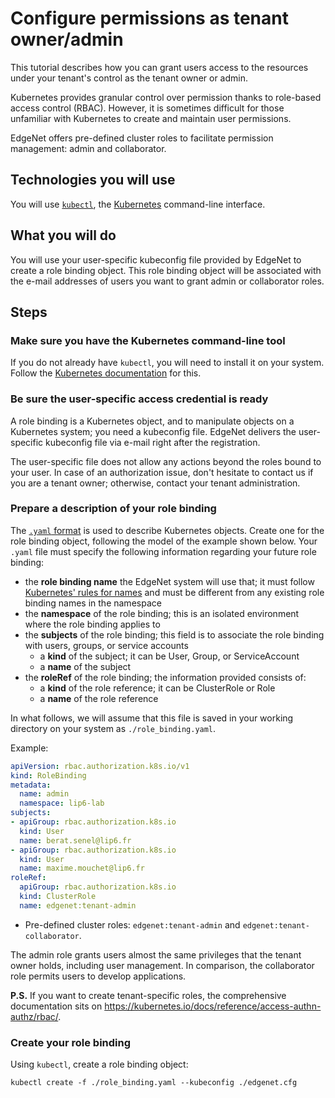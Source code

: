 # Configure permissions as tenant owner/admin

This tutorial describes how you can grant users access to the resources under your tenant's control as the tenant owner or admin.

Kubernetes provides granular control over permission thanks to role-based access control (RBAC). However, it is sometimes difficult for those unfamiliar with Kubernetes to create and maintain user permissions.

EdgeNet offers pre-defined cluster roles to facilitate permission management: admin and collaborator.

## Technologies you will use

You will use [``kubectl``](https://kubernetes.io/docs/reference/kubectl/overview/), the [Kubernetes](https://kubernetes.io/) command-line interface.

## What you will do

You will use your user-specific kubeconfig file provided by EdgeNet to create a role binding object. This role binding object will be associated with the e-mail addresses of users you want to grant admin or collaborator roles.

## Steps

### Make sure you have the Kubernetes command-line tool

If you do not already have ``kubectl``, you will need to install it on your system. Follow the [Kubernetes documentation](https://kubernetes.io/docs/tasks/tools/install-kubectl/) for this.

### Be sure the user-specific access credential is ready

A role binding is a Kubernetes object, and to manipulate objects on a Kubernetes system; you need a kubeconfig file. EdgeNet delivers the user-specific kubeconfig file via e-mail right after the registration.

The user-specific file does not allow any actions beyond the roles bound to your user. In case of an authorization issue, don't hesitate to contact us if you are a tenant owner; otherwise, contact your tenant administration.

### Prepare a description of your role binding

The [``.yaml`` format](https://kubernetes.io/docs/concepts/overview/working-with-objects/kubernetes-objects/) is used to describe Kubernetes objects. Create one for the role binding object, following the model of the example shown below. Your ``.yaml`` file must specify the following information regarding your future role binding:
- the **role binding name** the EdgeNet system will use that; it must follow [Kubernetes' rules for names](https://kubernetes.io/docs/concepts/overview/working-with-objects/names/) and must be different from any existing role binding names in the namespace
- the **namespace** of the role binding; this is an isolated environment where the role binding applies to
- the **subjects** of the role binding; this field is to associate the role binding with users, groups, or service accounts
  - a **kind** of the subject; it can be User, Group, or ServiceAccount
  - a **name** of the subject
- the **roleRef** of the role binding; the information provided consists of:
  - a **kind** of the role reference; it can be ClusterRole or Role
  - a **name** of the role reference

In what follows, we will assume that this file is saved in your working directory on your system as ``./role_binding.yaml``.

Example:
```yaml
apiVersion: rbac.authorization.k8s.io/v1
kind: RoleBinding
metadata:
  name: admin
  namespace: lip6-lab
subjects:
- apiGroup: rbac.authorization.k8s.io
  kind: User
  name: berat.senel@lip6.fr
- apiGroup: rbac.authorization.k8s.io
  kind: User
  name: maxime.mouchet@lip6.fr
roleRef:
  apiGroup: rbac.authorization.k8s.io
  kind: ClusterRole
  name: edgenet:tenant-admin

```

* Pre-defined cluster roles: `edgenet:tenant-admin` and `edgenet:tenant-collaborator`.

The admin role grants users almost the same privileges that the tenant owner holds, including user management. In comparison, the collaborator role permits users to develop applications.

**P.S.** If you want to create tenant-specific roles, the comprehensive documentation sits on https://kubernetes.io/docs/reference/access-authn-authz/rbac/.

### Create your role binding

Using ``kubectl``, create a role binding object:

```
kubectl create -f ./role_binding.yaml --kubeconfig ./edgenet.cfg
```